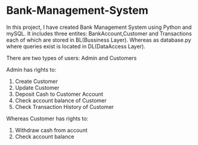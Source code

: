 # Bank-Management-System
 
In this project, I have created Bank Management System using Python and mySQL. It includes three entites: BankAccount,Customer and Transactions each of which are stored in BL(Bussiness Layer). Whereas as database.py where queries exist is located in DL(DataAccess Layer).

There are two types of users: Admin and Customers

Admin has rights to:
1. Create Customer
2. Update Customer
3. Deposit Cash to Customer Account
4. Check account balance of Customer
5. Check Transaction History of Customer

Whereas Customer has rights to:
1. Withdraw cash from account
2. Check account balance
